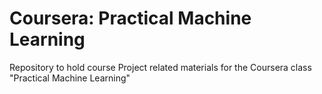 Coursera: Practical Machine Learning
===================================

Repository to hold course Project related materials for the Coursera class "Practical Machine Learning"


